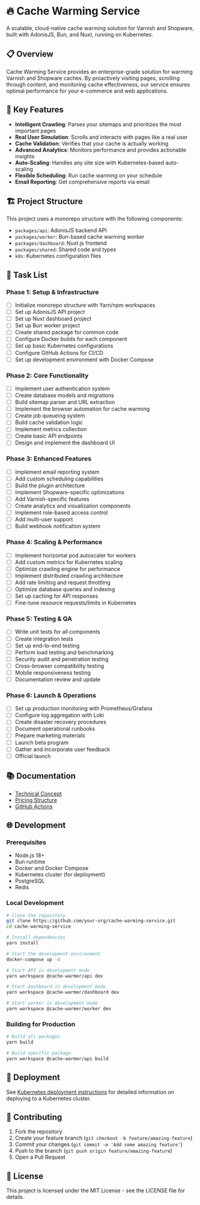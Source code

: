 # 🔥 Cache Warming Service

A scalable, cloud-native cache warming solution for Varnish and Shopware, built with AdonisJS, Bun, and Nuxt, running on Kubernetes.

## 📋 Overview

Cache Warming Service provides an enterprise-grade solution for warming Varnish and Shopware caches. By proactively visiting pages, scrolling through content, and monitoring cache effectiveness, our service ensures optimal performance for your e-commerce and web applications.

## 🚀 Key Features

- **Intelligent Crawling**: Parses your sitemaps and prioritizes the most important pages
- **Real User Simulation**: Scrolls and interacts with pages like a real user
- **Cache Validation**: Verifies that your cache is actually working
- **Advanced Analytics**: Monitors performance and provides actionable insights
- **Auto-Scaling**: Handles any site size with Kubernetes-based auto-scaling
- **Flexible Scheduling**: Run cache warming on your schedule
- **Email Reporting**: Get comprehensive reports via email

## 🏗️ Project Structure

This project uses a monorepo structure with the following components:

- `packages/api`: AdonisJS backend API
- `packages/worker`: Bun-based cache warming worker
- `packages/dashboard`: Nuxt.js frontend
- `packages/shared`: Shared code and types
- `k8s`: Kubernetes configuration files

## 📝 Task List

### Phase 1: Setup & Infrastructure

- [ ] Initialize monorepo structure with Yarn/npm workspaces
- [ ] Set up AdonisJS API project
- [ ] Set up Nuxt dashboard project 
- [ ] Set up Bun worker project
- [ ] Create shared package for common code
- [ ] Configure Docker builds for each component
- [ ] Set up basic Kubernetes configurations
- [ ] Configure GitHub Actions for CI/CD
- [ ] Set up development environment with Docker Compose

### Phase 2: Core Functionality

- [ ] Implement user authentication system
- [ ] Create database models and migrations
- [ ] Build sitemap parser and URL extraction
- [ ] Implement the browser automation for cache warming
- [ ] Create job queueing system
- [ ] Build cache validation logic
- [ ] Implement metrics collection
- [ ] Create basic API endpoints
- [ ] Design and implement the dashboard UI

### Phase 3: Enhanced Features

- [ ] Implement email reporting system
- [ ] Add custom scheduling capabilities
- [ ] Build the plugin architecture
- [ ] Implement Shopware-specific optimizations
- [ ] Add Varnish-specific features
- [ ] Create analytics and visualization components
- [ ] Implement role-based access control
- [ ] Add multi-user support
- [ ] Build webhook notification system

### Phase 4: Scaling & Performance

- [ ] Implement horizontal pod autoscaler for workers
- [ ] Add custom metrics for Kubernetes scaling
- [ ] Optimize crawling engine for performance
- [ ] Implement distributed crawling architecture
- [ ] Add rate limiting and request throttling
- [ ] Optimize database queries and indexing
- [ ] Set up caching for API responses
- [ ] Fine-tune resource requests/limits in Kubernetes

### Phase 5: Testing & QA

- [ ] Write unit tests for all components
- [ ] Create integration tests
- [ ] Set up end-to-end testing
- [ ] Perform load testing and benchmarking
- [ ] Security audit and penetration testing
- [ ] Cross-browser compatibility testing
- [ ] Mobile responsiveness testing
- [ ] Documentation review and update

### Phase 6: Launch & Operations

- [ ] Set up production monitoring with Prometheus/Grafana
- [ ] Configure log aggregation with Loki
- [ ] Create disaster recovery procedures
- [ ] Document operational runbooks
- [ ] Prepare marketing materials
- [ ] Launch beta program
- [ ] Gather and incorporate user feedback
- [ ] Official launch

## 📚 Documentation

- [Technical Concept](./TECHNICAL_CONCEPT.md)
- [Pricing Structure](./PRICING.md)
- [GitHub Actions](./ACTIONS.md)

## 🌐 Development

### Prerequisites

- Node.js 18+
- Bun runtime
- Docker and Docker Compose
- Kubernetes cluster (for deployment)
- PostgreSQL
- Redis

### Local Development

```bash
# Clone the repository
git clone https://github.com/your-org/cache-warming-service.git
cd cache-warming-service

# Install dependencies
yarn install

# Start the development environment
docker-compose up -d

# Start API in development mode
yarn workspace @cache-warmer/api dev

# Start dashboard in development mode
yarn workspace @cache-warmer/dashboard dev

# Start worker in development mode
yarn workspace @cache-warmer/worker dev
```

### Building for Production

```bash
# Build all packages
yarn build

# Build specific package
yarn workspace @cache-warmer/api build
```

## 🚢 Deployment

See [Kubernetes deployment instructions](./k8s/README.md) for detailed information on deploying to a Kubernetes cluster.

## 🔄 Contributing

1. Fork the repository
2. Create your feature branch (`git checkout -b feature/amazing-feature`)
3. Commit your changes (`git commit -m 'Add some amazing feature'`)
4. Push to the branch (`git push origin feature/amazing-feature`)
5. Open a Pull Request

## 📄 License

This project is licensed under the MIT License - see the LICENSE file for details.
